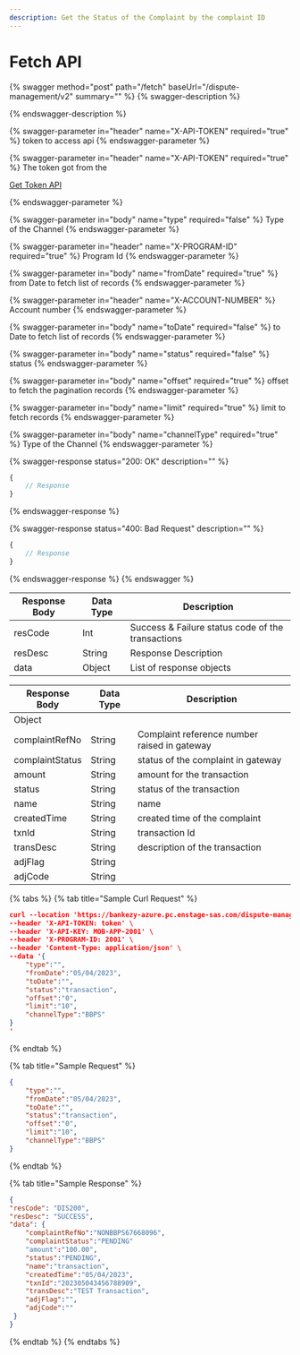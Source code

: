 ```yaml
---
description: Get the Status of the Complaint by the complaint ID
---
```


# Fetch API

{% swagger method="post" path="/fetch" baseUrl="/dispute-management/v2" summary="" %}
{% swagger-description %}

{% endswagger-description %}

{% swagger-parameter in="header" name="X-API-TOKEN" required="true" %}
token to access api
{% endswagger-parameter %}

{% swagger-parameter in="header" name="X-API-TOKEN" required="true" %}
The token got from the 

[Get Token API](../../../../market-place/api-specification/version-1/get-token-api.md)


{% endswagger-parameter %}

{% swagger-parameter in="body" name="type" required="false" %}
Type of the Channel
{% endswagger-parameter %}

{% swagger-parameter in="header" name="X-PROGRAM-ID" required="true" %}
Program Id 
{% endswagger-parameter %}

{% swagger-parameter in="body" name="fromDate" required="true" %}
from Date to fetch list of records
{% endswagger-parameter %}

{% swagger-parameter in="header" name="X-ACCOUNT-NUMBER" %}
Account number
{% endswagger-parameter %}

{% swagger-parameter in="body" name="toDate" required="false" %}
to Date to fetch list of records
{% endswagger-parameter %}

{% swagger-parameter in="body" name="status" required="false" %}
status 
{% endswagger-parameter %}

{% swagger-parameter in="body" name="offset" required="true" %}
offset to fetch the pagination records
{% endswagger-parameter %}

{% swagger-parameter in="body" name="limit" required="true" %}
limit to fetch records
{% endswagger-parameter %}

{% swagger-parameter in="body" name="channelType" required="true" %}
Type of the Channel
{% endswagger-parameter %}

{% swagger-response status="200: OK" description="" %}
```javascript
{
    // Response
}
```
{% endswagger-response %}

{% swagger-response status="400: Bad Request" description="" %}
```javascript
{
    // Response
}
```
{% endswagger-response %}
{% endswagger %}



| Response Body | Data Type | Description                                       |
| ------------- | --------- | ------------------------------------------------- |
| resCode       | Int       | Success & Failure status code of the transactions |
| resDesc       | String    | Response Description                              |
| data          | Object    | List of response objects                          |



| Response Body   | Data Type | Description                                  |
| --------------- | --------- | -------------------------------------------- |
| Object          |           |                                              |
| complaintRefNo  | String    | Complaint reference number raised in gateway |
| complaintStatus | String    | status of the complaint in gateway           |
| amount          | String    | amount for the transaction                   |
| status          | String    | status of the transaction                    |
| name            | String    | name                                         |
| createdTime     | String    | created time of the complaint                |
| txnId           | String    | transaction Id                               |
| transDesc       | String    | description of the transaction               |
| adjFlag         | String    |                                              |
| adjCode         | String    |                                              |



{% tabs %}
{% tab title="Sample Curl Request" %}
```json
curl --location 'https://bankezy-azure.pc.enstage-sas.com/dispute-management/v1/fetch' \
--header 'X-API-TOKEN: token' \
--header 'X-API-KEY: MOB-APP-2001' \
--header 'X-PROGRAM-ID: 2001' \
--header 'Content-Type: application/json' \
--data '{
    "type":"",
    "fromDate":"05/04/2023",
    "toDate":"",
    "status":"transaction",
    "offset":"0",
    "limit":"10",
    "channelType":"BBPS"
}
'
```
{% endtab %}

{% tab title="Sample Request" %}
```json
{
    "type":"",
    "fromDate":"05/04/2023",
    "toDate":"",
    "status":"transaction",
    "offset":"0",
    "limit":"10",
    "channelType":"BBPS"
}
```
{% endtab %}

{% tab title="Sample Response" %}
```json
{
"resCode": "DIS200",
"resDesc": "SUCCESS",
"data": {
    "complaintRefNo":"NONBBPS67668096",
    "complaintStatus":"PENDING"
    "amount":"100.00",
    "status":"PENDING",
    "name":"transaction",
    "createdTime":"05/04/2023",
    "txnId":"202305043456788909",
    "transDesc":"TEST Transaction",
    "adjFlag":"",
    "adjCode":""
 }
}
```
{% endtab %}
{% endtabs %}
